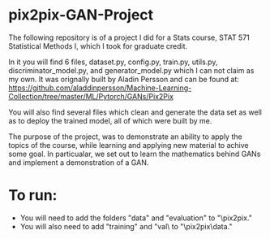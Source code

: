 # pix2pix-GAN-Project
The following repository is of a project I did for a Stats course, STAT 571 Statistical Methods I, which I took for graduate credit.

In it you will find 6 files, dataset.py, config.py, train.py, utils.py, discriminator_model.py, and generator_model.py which I can 
not claim as my own. It was orignally built by Aladin Persson and can be found at:
  https://github.com/aladdinpersson/Machine-Learning-Collection/tree/master/ML/Pytorch/GANs/Pix2Pix

You will also find several files which clean and generate the data set as well as to deploy the trained model, all of which were built 
by me.

The purpose of the project, was to demonstrate an ability to apply the topics of the course, while learning and applying new material
to achive some goal. In particualar, we set out to learn the mathematics behind GANs and implement a demonstration of a GAN.

# To run:
- You will need to add the folders "data\" and "evaluation\" to "\pix2pix\."
- You will also need to add "training\" and "val\ to "\pix2pix\data\."
